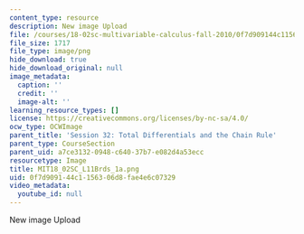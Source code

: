 ```yaml
---
content_type: resource
description: New image Upload
file: /courses/18-02sc-multivariable-calculus-fall-2010/0f7d909144c1156306d8fae4e6c07329_MIT18_02SC_L11Brds_1a.png
file_size: 1717
file_type: image/png
hide_download: true
hide_download_original: null
image_metadata:
  caption: ''
  credit: ''
  image-alt: ''
learning_resource_types: []
license: https://creativecommons.org/licenses/by-nc-sa/4.0/
ocw_type: OCWImage
parent_title: 'Session 32: Total Differentials and the Chain Rule'
parent_type: CourseSection
parent_uid: a7ce3132-0948-c640-37b7-e082d4a53ecc
resourcetype: Image
title: MIT18_02SC_L11Brds_1a.png
uid: 0f7d9091-44c1-1563-06d8-fae4e6c07329
video_metadata:
  youtube_id: null
---
```

New image Upload
